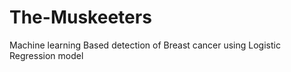# The-Muskeeters
Machine learning  Based detection of Breast cancer using Logistic Regression  model

